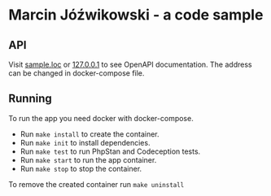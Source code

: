 # Marcin Jóźwikowski - a code sample

## API

Visit [sample.loc](http://sample.loc) or [127.0.0.1](http://127.0.0.1) to see OpenAPI documentation.
The address can be changed in docker-compose file.

## Running

To run the app you need docker with docker-compose.

* Run `make install` to create the container.
* Run `make init` to install dependencies.
* Run `make test` to run PhpStan and Codeception tests.
* Run `make start` to run the app container.
* Run `make stop` to stop the container.

To remove the created container run `make uninstall`
